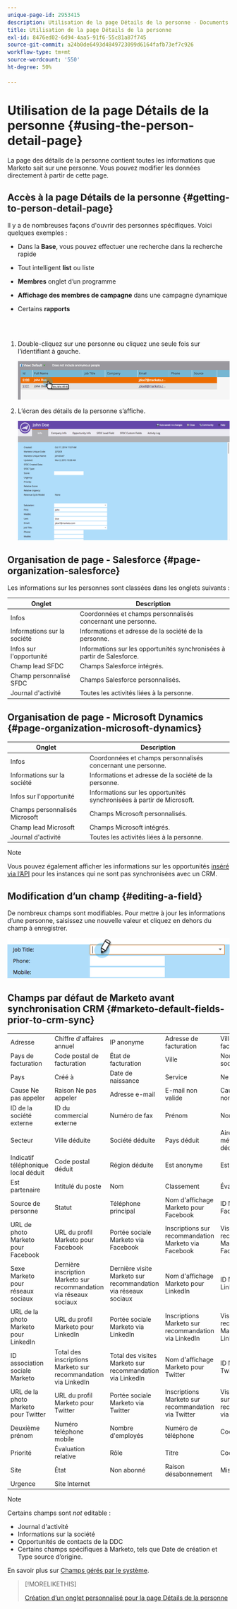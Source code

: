 ```yaml
---
unique-page-id: 2953415
description: Utilisation de la page Détails de la personne - Documents Marketo - Documentation du produit
title: Utilisation de la page Détails de la personne
exl-id: 8476ed02-6d94-4aa5-91f6-55c81a87f745
source-git-commit: a24b0de6493d4849723099d6164fafb73ef7c926
workflow-type: tm+mt
source-wordcount: '550'
ht-degree: 50%

---
```


# Utilisation de la page Détails de la personne {#using-the-person-detail-page}

La page des détails de la personne contient toutes les informations que Marketo sait sur une personne. Vous pouvez modifier les données directement à partir de cette page.

## Accès à la page Détails de la personne {#getting-to-person-detail-page}

Il y a de nombreuses façons d&#39;ouvrir des personnes spécifiques. Voici quelques exemples :

* Dans la **Base**, vous pouvez effectuer une recherche dans la recherche rapide
* Tout intelligent **list** ou liste
* **Membres** onglet d’un programme
* **Affichage des membres de campagne** dans une campagne dynamique
* Certains **rapports**

   <br> 

1. Double-cliquez sur une personne ou cliquez une seule fois sur l’identifiant à gauche.

   ![](assets/one-1.png)

1. L’écran des détails de la personne s’affiche.

   ![](assets/two-5.png)

## Organisation de page - Salesforce {#page-organization-salesforce}

Les informations sur les personnes sont classées dans les onglets suivants :

| Onglet  | Description |
|---|---|
| Infos | Coordonnées et champs personnalisés concernant une personne. |
| Informations sur la société | Informations et adresse de la société de la personne. |
| Infos sur l&#39;opportunité | Informations sur les opportunités synchronisées à partir de Salesforce. |
| Champ lead SFDC | Champs Salesforce intégrés. |
| Champ personnalisé SFDC | Champs Salesforce personnalisés. |
| Journal d&#39;activité | Toutes les activités liées à la personne. |

## Organisation de page - Microsoft Dynamics {#page-organization-microsoft-dynamics}

| Onglet  | Description |
|---|---|
| Infos | Coordonnées et champs personnalisés concernant une personne. |
| Informations sur la société | Informations et adresse de la société de la personne. |
| Infos sur l&#39;opportunité | Informations sur les opportunités synchronisées à partir de Microsoft. |
| Champs personnalisés Microsoft | Champs Microsoft personnalisés. |
| Champ lead Microsoft | Champs Microsoft intégrés. |
| Journal d&#39;activité | Toutes les activités liées à la personne. |

>[!NOTE]
>
>Vous pouvez également afficher les informations sur les opportunités [inséré via l’API](https://developers.marketo.com/rest-api/lead-database/opportunities/) pour les instances qui ne sont pas synchronisées avec un CRM.

## Modification d’un champ {#editing-a-field}

De nombreux champs sont modifiables. Pour mettre à jour les informations d’une personne, saisissez une nouvelle valeur et cliquez en dehors du champ à enregistrer.

![](assets/image2015-2-27-11-3a14-3a2.png)

## Champs par défaut de Marketo avant synchronisation CRM {#marketo-default-fields-prior-to-crm-sync}

|  |  |  |  |  |
|---|---|---|---|---|
| Adresse | Chiffre d&#39;affaires annuel | IP anonyme | Adresse de facturation | Ville de facturation |
| Pays de facturation | Code postal de facturation | État de facturation | Ville | Nom de la société |
| Pays | Créé à | Date de naissance | Service | Ne pas appeler |
| Cause Ne pas appeler | Raison Ne pas appeler | Adresse e-mail | E-mail non valide | Cause e-mail non valide |
| ID de la société externe | ID du commercial externe | Numéro de fax | Prénom | Nom complet |
| Secteur | Ville déduite | Société déduite | Pays déduit | Aire métropolitaine déduite |
| Indicatif téléphonique local déduit | Code postal déduit | Région déduite | Est anonyme | Est client |
| Est partenaire | Intitulé du poste | Nom | Classement | Évaluation |
| Source de personne | Statut | Téléphone principal | Nom d&#39;affichage Marketo pour Facebook | ID Marketo via Facebook |
| URL de photo Marketo pour Facebook  | URL du profil Marketo pour Facebook  | Portée sociale Marketo via Facebook  | Inscriptions sur recommandation Marketo via Facebook  | Visites sur recommandation Marketo via Facebook  |
| Sexe Marketo pour réseaux sociaux | Dernière inscription Marketo sur recommandation via réseaux sociaux | Dernière visite Marketo sur recommandation via réseaux sociaux | Nom d&#39;affichage Marketo pour LinkedIn | ID Marketo via LinkedIn |
| URL de la photo Marketo pour LinkedIn | URL du profil Marketo pour LinkedIn | Portée sociale Marketo via LinkedIn | Inscriptions Marketo sur recommandation via LinkedIn | Visites sur recommandation Marketo via LinkedIn |
| ID association sociale Marketo | Total des inscriptions Marketo sur recommandation via LinkedIn | Total des visites Marketo sur recommandation via LinkedIn | Nom d&#39;affichage Marketo pour Twitter | ID Marketo via Twitter |
| URL de la photo Marketo pour Twitter | URL du profil Marketo pour Twitter | Portée sociale Marketo via Twitter | Inscriptions Marketo sur recommandation via Twitter | Visites Marketo sur recommandation via Twitter |
| Deuxième prénom | Numéro téléphone mobile | Nombre d&#39;employés | Numéro de téléphone | Code postal |
| Priorité | Évaluation relative | Rôle | Titre | Code SIC |
| Site | État | Non abonné | Raison désabonnement | Mis à jour à |
| Urgence | Site Internet |  |  |  |

>[!NOTE]
>
>Certains champs sont _not_ editable :
>
>* Journal d&#39;activité
>* Informations sur la société
>* Opportunités de contacts de la DDC
>* Certains champs spécifiques à Marketo, tels que Date de création et Type source d’origine.
>
>En savoir plus sur [Champs gérés par le système](/help/marketo/product-docs/administration/field-management/understanding-system-managed-fields.md).

>[!MORELIKETHIS]
>
>[Création d’un onglet personnalisé pour la page Détails de la personne](/help/marketo/product-docs/administration/settings/creating-a-custom-tab-for-the-person-detail-page.md)
